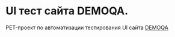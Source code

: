 # UI тест сайта DEMOQA. 
PET-проект по автоматизации тестирования UI сайта [DEMOQA](https://demoqa.com/webtables)
